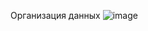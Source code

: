 Организация данных
![image](https://github.com/user-attachments/assets/9c68f414-1276-447f-972d-0a0e97e7a346)


